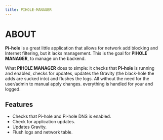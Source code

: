 ```yaml
---
title: PIHOLE-MANAGER
---
```


# ABOUT
**Pi-hole** is a great little application that allows for network add blocking and Internet filtering, but it lacks management. This is the goal for **PIHOLE MANAGER**, to manage on the backend.

What **PIHOLE MANAGER** does to simple: it checks that **Pi-hole** is running and enabled, checks for updates, updates the Gravity (the black-hole the adds are sucked into) and flushes the logs. All without the need for the user/admin to manual apply changes. everything is handled for your and logged.

## Features
- Checks that Pi-hole and Pi-hole DNS is enabled.
- Check for application updates.
- Updates Gravity.
- Flush logs and network table.